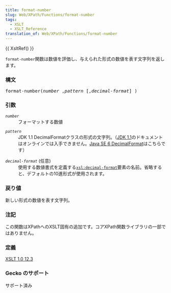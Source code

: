 ```yaml
---
title: format-number
slug: Web/XPath/Functions/format-number
tags:
  - XSLT
  - XSLT_Reference
translation_of: Web/XPath/Functions/format-number
---
```

<p>{{ XsltRef() }}</p>

<p><code>format-number</code>関数は数値を評価し、与えられた形式の数値を表す文字列を返します。</p>

<h3 id="Syntax" name="Syntax">構文</h3>

<pre class="eval">format-number(<em>number</em> ,<em>pattern</em> [,<em>decimal-format</em>] )
</pre>

<h3 id="Arguments" name="Arguments">引数</h3>

<dl>
 <dt><code><em>number</em></code></dt>
 <dd>フォーマットする数値</dd>
</dl>

<dl>
 <dt><code><em>pattern</em></code></dt>
 <dd>JDK 1.1 DecimalFormatクラスの形式の文字列。（<a href="http://java.sun.com/products/archive/jdk/1.1/">JDK 1.1</a>のドキュメントはオンラインでは入手できません。<a href="https://docs.oracle.com/javase/jp/6/api/java/text/DecimalFormat.html">Java SE 6 DecimalFormat</a>はこちらです）</dd>
</dl>

<dl>
 <dt><code><em>decimal-format</em></code> (任意)</dt>
 <dd>使用する数値書式を定義する<code><a href="/ja/docs/XSLT/Elements/decimal-format">xsl:decimal-format</a></code>要素の名前。省略すると、デフォルトの10進形式が使用されます。</dd>
</dl>

<h3 id="Returns" name="Returns">戻り値</h3>

<p>新しい形式の数値を表す文字列。</p>

<h3 id="Notes" name="Notes">注記</h3>

<p>この関数はXPathへのXSLT固有の追加です。コアXPath関数ライブラリの一部ではありません。</p>

<h3 id="Defined" name="Defined">定義</h3>

<p><a class="external" href="http://www.w3.org/TR/xslt#function-format-number">XSLT 1.0 12.3</a></p>

<h3 id="Gecko_support" name="Gecko_support">Gecko のサポート</h3>

<p>サポート済み</p>
